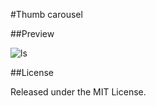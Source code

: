 #Thumb carousel

##Preview

![ls](https://raw.github.com/miclle/thumbcarousel/master/preview.png)

##License

Released under the MIT License.